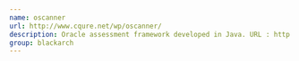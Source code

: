 ```yaml
---
name: oscanner
url: http://www.cqure.net/wp/oscanner/
description: Oracle assessment framework developed in Java. URL : http://www.cqure.net/wp/oscanner/ Groups : blackarch blackarch-fuzzer
group: blackarch
---
```

